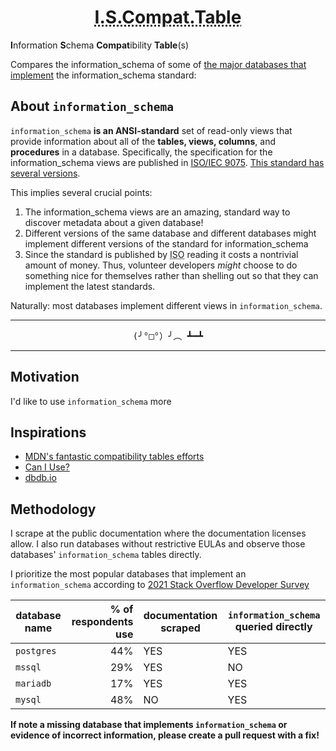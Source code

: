 <h1 align="center">
  <abbr title="Information Schema Compatibility Table">I.S.Compat.Table</abbr>
</h1>

**I**nformation **S**chema **Compat**ibility **Table**(s)

Compares the information_schema of some of [the major databases that implement][implementors] the information_schema standard:

## About `information_schema`

`information_schema` **is an ANSI-standard** set of read-only views that provide information about all of the **tables, views, columns**, and **procedures** in a database.
Specifically, the specification for the information_schema views are published in [ISO/IEC 9075][iso-9075]. [This standard has several versions][version history].

This implies several crucial points:

1. The information_schema views are an amazing, standard way to discover metadata about a given database!
1. Different versions of the same database and different databases might implement different versions of the standard for information_schema
1. Since the standard is published by <abbr title="the International Standards Organization">ISO</abbr> reading it costs a nontrivial amount of money.
   Thus, volunteer developers _might_ choose to do something nice for themselves rather than shelling out so that they can implement the latest standards.

Naturally: most databases implement different views in `information_schema`.

<hr/>
<p align=center> <span style="font-family: monospace" title="flipping table"> (╯°□°）╯︵ ┻━┻</span></p>
<hr/>

## Motivation

I'd like to use `information_schema` more

## Inspirations

- [MDN's fantastic compatibility tables efforts](https://github.com/mdn/browser-compat-data)
- [Can I Use?](https://caniuse.com/ciu/about)
- [dbdb.io](https://dbdb.io)

<!-- https://simonwillison.net/2020/Oct/9/git-scraping/ -->

## Methodology

I scrape at the public documentation where the documentation licenses allow.
I also run databases without restrictive EULAs and observe those databases' `information_schema` tables directly.

I prioritize the most popular databases that implement an `information_schema` according to [2021 Stack Overflow Developer Survey](https://insights.stackoverflow.com/survey/2021#section-most-popular-technologies-databases)

| database name | % of respondents use | documentation scraped | `information_schema` queried directly |
| ------------- | -------------------: | --------------------- | ------------------------------------- |
| `postgres`    |                  44% | YES                   | YES                                   |
| `mssql`       |                  29% | YES                   | NO                                    |
| `mariadb`     |                  17% | YES                   | YES                                   |
| `mysql`       |                  48% | NO                    | YES                                   |

 <!-- |`oracle` |                  13% | NO                    | NO                                    | -->
 <!-- |`db2`    |                   2% | NO                    | NO                                    | -->

  <!-- `cockroachdb` -->
  <!-- `tidb` -->
  <!-- `presto` -->
  <!-- `materializedb`: no information_schema _documented_; it should be postgres, right? -->
  <!-- dolt? -->
  <!-- ksqldb? -->

  <!-- Apache Hive -->
  <!-- your database here! -->

  <!-- commercial databases -->
  <!-- `snowflakedb`? -->
  <!-- `db2`? -->
  <!-- `oracle` via oracle cloud's free tier? -->

**If note a missing database that implements `information_schema` or evidence of incorrect information, please create a pull request with a fix!**

<!-- general links -->

[implementors]: https://en.wikipedia.org/wiki/Information_schema#Implementation
[iso-9075]: https://www.iso.org/standard/63555.html
[version history]: https://en.wikipedia.org/wiki/SQL#Standardization_history
